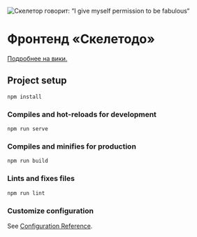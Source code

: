 ![Скелетор говорит: “I give myself permission to be fabulous“](https://github.com/vsevolod-skripnik/skeletodo-wiki/blob/master/memes/fabulous.jpg?raw=True)

# Фронтенд «Скелетодо»

[Подробнее на вики.](https://github.com/vsevolod-skripnik/skeletodo-wiki)


## Project setup
```
npm install
```

### Compiles and hot-reloads for development
```
npm run serve
```

### Compiles and minifies for production
```
npm run build
```

### Lints and fixes files
```
npm run lint
```

### Customize configuration
See [Configuration Reference](https://cli.vuejs.org/config/).
